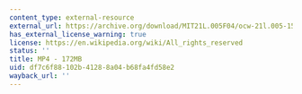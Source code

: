 ```yaml
---
content_type: external-resource
external_url: https://archive.org/download/MIT21L.005F04/ocw-21l.005-15nov2004-220k.mp4
has_external_license_warning: true
license: https://en.wikipedia.org/wiki/All_rights_reserved
status: ''
title: MP4 - 172MB
uid: df7c6f88-102b-4128-8a04-b68fa4fd58e2
wayback_url: ''
---
```

